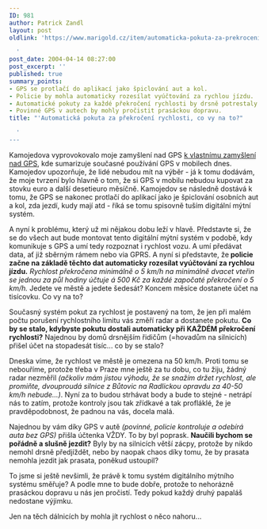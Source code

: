 ```yaml
---
ID: 981
author: Patrick Zandl
layout: post
oldlink: 'https://www.marigold.cz/item/automaticka-pokuta-za-prekroceni-rychlosti-co-vy-na-to

  '
post_date: 2004-04-14 08:27:00
post_excerpt: ''
published: true
summary_points:
- GPS se protlačí do aplikací jako špiclování aut a kol.
- Policie by mohla automaticky rozesílat vyúčtování za rychlou jízdu.
- Automatické pokuty za každé překročení rychlosti by drsně potrestaly řidiče.
- Povinné GPS v autech by mohly pročistit prasáckou dopravu.
title: "'Automatická pokuta za překročení rychlosti, co vy na to?"

  '
---
```


<p>
Kamojedova vyprovokovalo moje zamyšlení nad GPS <A href="http://www.bloguje.cz/blogy/vucako/35779_item.php" target=_blank>k vlastnímu zamyšlení nad GPS</A>, kde sumarizuje současné používání GPS v mobilech dnes. Kamojedov upozorňuje, že lidé nebudou mít na výběr - já k tomu dodávám, že moje tvrzení bylo hlavně o tom, že si GPS v mobilu nebudou kupovat za stovku euro a další desetieuro měsíčně. Kamojedov se následně dostává k tomu, že GPS se nakonec protlačí do aplikací jako je špiclování osobních aut a kol, zda jezdí, kudy mají atd - říká se tomu spisovně tuším digitální mýtní systém.</p>

<p>
A nyní k problému, který už mi nějakou dobu leží v hlavě. Představte si, že se do všech aut bude montovat tento digitální mýtní systém v podobě, kdy komunikuje s GPS a umí tedy rozpoznat i rychlost vozu. A umí předávat data, ať již sběrným rámem nebo via GPRS. A nyní si představte, že<STRONG> policie začne na základě těchto dat automaticky rozesílat vyúčtování za rychlou jízdu.</STRONG> <EM>Rychlost překročena minimálně o 5 km/h na minimálně dvacet vteřin se jednou za půl hodiny účtuje á 500 Kč za každé započaté překročení o 5 km/h.</EM> Jedete ve městě a jedete šedesát? Koncem měsíce dostanete účet na tisícovku. Co vy na to?</p>

<p>
Současný systém pokut za rychlost je postavený na tom, že jen při malém počtu porušení rychlostního limitu vás změří radar a dostanete pokutu. <STRONG>Co by se stalo, kdybyste&#160;pokutu dostali automaticky při KAŽDÉM překročení rychlosti?</STRONG> Najednou by domů drsnějším řidičům (=hovadům na silnicích) přišel účet na stopadesát tisíc... co by se stalo? </p>

<p>
Dneska víme, že rychlost ve městě je omezena na 50 km/h. Proti tomu se nebouříme, protože třeba v Praze mne ještě za tu dobu, co tu žiju, žádný radar nezměřil <EM>(ačkoliv mám jistou výhodu, že se snažím držet rychlost, ale promiňte, dvouproudá silnice z Bůtovic na Radlickou opravdu za 40-50 km/h nebude...)</EM>. Nyní za to budou strhávat body a bude to stejné - netrápí nás to zatím, protože kontroly jsou tak zřídkavé a tak profláklé, že je pravděpodobnost, že padnou na vás, docela malá. </p>

<p>
Najednou by vám díky GPS v autě <EM>(povinné, policie kontroluje a odebírá auta bez GPS)</EM> přišla účtenka VŽDY. To by byl poprask. <STRONG>Naučili bychom se pořádně a slušně jezdit?</STRONG> Byly by na silnicích větší zácpy, protože by nikdo nemohl drsně předjíždět, nebo by naopak chaos díky tomu, že by prasata nemohla jezdit jak prasata, poněkud ustoupil?</p>

<p>
To jsme si ještě nevšimli, že právě k tomu systém digitálního mýtního systému směřuje? A podle mne to bude dobře, protože to nehorázně prasáckou dopravu u nás jen pročistí. Tedy pokud každý druhý papaláš nedostane výjimku. </p>

<p>
Jen na těch dálnicích by mohla jít rychlost o něco nahoru...</p>
